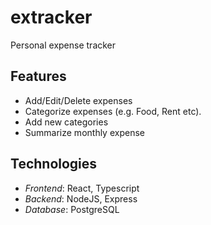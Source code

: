 # extracker

Personal expense tracker

## Features

- Add/Edit/Delete expenses
- Categorize expenses (e.g. Food, Rent etc).
- Add new categories
- Summarize monthly expense

## Technologies

- *Frontend*: React, Typescript
- *Backend*: NodeJS, Express
- *Database*: PostgreSQL